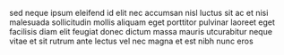 sed neque ipsum eleifend id elit nec accumsan nisl luctus sit ac et nisi
malesuada sollicitudin mollis aliquam eget porttitor pulvinar laoreet eget
facilisis diam elit feugiat donec dictum massa mauris utcurabitur neque vitae
et sit rutrum ante lectus vel nec magna et est nibh nunc eros
